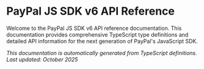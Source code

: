 # PayPal JS SDK v6 API Reference

Welcome to the PayPal JS SDK v6 API reference documentation. This documentation provides comprehensive TypeScript type definitions and detailed API information for the next generation of PayPal's JavaScript SDK.

_This documentation is automatically generated from TypeScript definitions. Last updated: October 2025_

